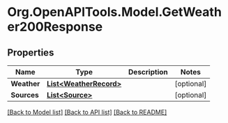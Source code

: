
# Org.OpenAPITools.Model.GetWeather200Response

## Properties

Name | Type | Description | Notes
------------ | ------------- | ------------- | -------------
**Weather** | [**List&lt;WeatherRecord&gt;**](WeatherRecord.md) |  | [optional] 
**Sources** | [**List&lt;Source&gt;**](Source.md) |  | [optional] 

[[Back to Model list]](../README.md#documentation-for-models)
[[Back to API list]](../README.md#documentation-for-api-endpoints)
[[Back to README]](../README.md)


